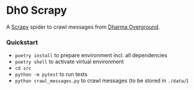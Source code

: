 # DhO Scrapy

A [Scrapy](https://scrapy.org/) spider to crawl messages from 
[Dharma Overground](https://www.dharmaoverground.org/).

### Quickstart

- `poetry install` to prepare environment incl. all dependencies
- `poetry shell` to activate virtual environment
- `cd src`
- `python -m pytest` to run tests
- `python crawl_messages.py` to crawl messages (to be stored in `./data/`)

